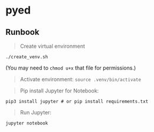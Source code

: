 # pyed

## Runbook

> Create virtual environment
```
./create_venv.sh
```
(You may need to `chmod u+x` that file for permissions.)

> Activate environment: `source .venv/bin/activate`

> Pip install Jupyter for Notebook:
```
pip3 install jupyter # or pip install requirements.txt
```

> Run Jupyter:
```
jupyter notebook
```
